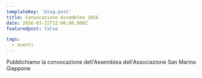 ```yaml
---
templateKey: 'blog-post'
title: Convocazione Assemblea 2016
date: 2016-03-22T12:00:00.000Z
featuredpost: false

tags:
  - eventi
---
```



Pubblichiamo la convocazione dell'Assemblea dell'Associazione San Marino Giappone 


